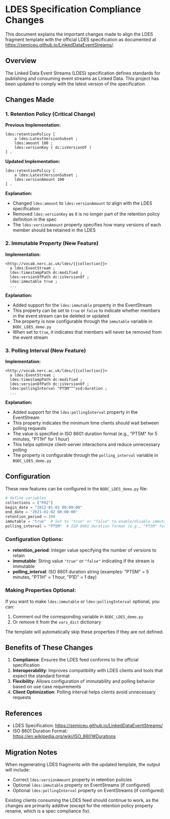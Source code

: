 # LDES Specification Compliance Changes

This document explains the important changes made to align the LDES fragment template with the official LDES specification as documented at https://semiceu.github.io/LinkedDataEventStreams/.

## Overview

The Linked Data Event Streams (LDES) specification defines standards for publishing and consuming event streams as Linked Data. This project has been updated to comply with the latest version of the specification.

## Changes Made

### 1. Retention Policy (Critical Change)

**Previous Implementation:**
```turtle
ldes:retentionPolicy [
    a ldes:LatestVersionSubset ;
    ldes:amount 100 ;
    ldes:versionKey ( dc:isVersionOf )
] .
```

**Updated Implementation:**
```turtle
ldes:retentionPolicy [
    a ldes:LatestVersionSubset ;
    ldes:versionAmount 100
] .
```

**Explanation:**
- Changed `ldes:amount` to `ldes:versionAmount` to align with the LDES specification
- Removed `ldes:versionKey` as it is no longer part of the retention policy definition in the spec
- The `ldes:versionAmount` property specifies how many versions of each member should be retained in the LDES

### 2. Immutable Property (New Feature)

**Implementation:**
```turtle
<http://vocab.nerc.ac.uk/ldes/{{collection}}>
  a ldes:EventStream ;
  ldes:timestampPath dc:modified ;
  ldes:versionOfPath dc:isVersionOf ;
  ldes:immutable true ;
  ...
```

**Explanation:**
- Added support for the `ldes:immutable` property in the EventStream
- This property can be set to `true` or `false` to indicate whether members in the event stream can be deleted or updated
- The property is now configurable through the `immutable` variable in `BODC_LDES_demo.py`
- When set to `true`, it indicates that members will never be removed from the event stream

### 3. Polling Interval (New Feature)

**Implementation:**
```turtle
<http://vocab.nerc.ac.uk/ldes/{{collection}}>
  a ldes:EventStream ;
  ldes:timestampPath dc:modified ;
  ldes:versionOfPath dc:isVersionOf ;
  ldes:pollingInterval "PT5M"^^xsd:duration ;
  ...
```

**Explanation:**
- Added support for the `ldes:pollingInterval` property in the EventStream
- This property indicates the minimum time clients should wait between polling requests
- The value is specified in ISO 8601 duration format (e.g., "PT5M" for 5 minutes, "PT1H" for 1 hour)
- This helps optimize client-server interactions and reduce unnecessary polling
- The property is configurable through the `polling_interval` variable in `BODC_LDES_demo.py`

## Configuration

These new features can be configured in the `BODC_LDES_demo.py` file:

```python
# define variables
collections = ["P02"]
begin_date = "2012-01-01 00:00:00"
end_date = "2021-01-02 00:00:00"
retention_period = 100
immutable = "true"  # Set to "true" or "false" to enable/disable immutability
polling_interval = "PT5M"  # ISO 8601 duration format (e.g., "PT5M" for 5 minutes)
```

### Configuration Options:

- **retention_period**: Integer value specifying the number of versions to retain
- **immutable**: String value `"true"` or `"false"` indicating if the stream is immutable
- **polling_interval**: ISO 8601 duration string (examples: "PT5M" = 5 minutes, "PT1H" = 1 hour, "P1D" = 1 day)

### Making Properties Optional:

If you want to make `ldes:immutable` or `ldes:pollingInterval` optional, you can:

1. Comment out the corresponding variable in `BODC_LDES_demo.py`
2. Or remove it from the `vars_dict` dictionary

The template will automatically skip these properties if they are not defined.

## Benefits of These Changes

1. **Compliance**: Ensures the LDES feed conforms to the official specification
2. **Interoperability**: Improves compatibility with LDES clients and tools that expect the standard format
3. **Flexibility**: Allows configuration of immutability and polling behavior based on use case requirements
4. **Client Optimization**: Polling interval helps clients avoid unnecessary requests

## References

- LDES Specification: https://semiceu.github.io/LinkedDataEventStreams/
- ISO 8601 Duration Format: https://en.wikipedia.org/wiki/ISO_8601#Durations

## Migration Notes

When regenerating LDES fragments with the updated template, the output will include:
- Correct `ldes:versionAmount` property in retention policies
- Optional `ldes:immutable` property on EventStreams (if configured)
- Optional `ldes:pollingInterval` property on EventStreams (if configured)

Existing clients consuming the LDES feed should continue to work, as the changes are primarily additive (except for the retention policy property rename, which is a spec compliance fix).
